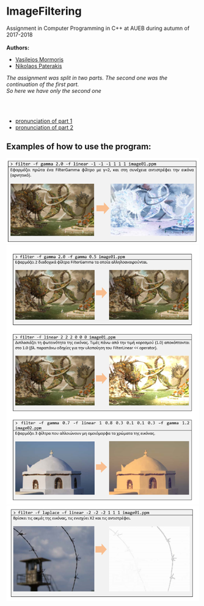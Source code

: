 # ImageFiltering
Assignment in Computer Programming in C++ at AUEB during autumn of 2017-2018
<br><br>
__Authors:__<br>

   * [Vasileios Mormoris](https://github.com/VMormoris)<br>
   * [Nikolaos Paterakis](https://github.com/PaterakisNikos)<br>


*The assignment was split in two parts. The second one was the continuation of the first part.<br>So here we have only the second one*

<br><br>

  * [pronunciation of part 1](https://github.com/VMormoris/ImageFiltering/blob/master/pronunciations/CPP2017_Assignment1.pdf)<br>
  * [pronunciation of part 2](https://github.com/VMormoris/ImageFiltering/blob/master/pronunciations/CPP2017_Assignment2-2.pdf)<br>
## Examples of how to use the program:

  ![Example 1](images/filter_ex1.png)
  <br>
  ![Example 2-4](images/filter_ex2-4.png)
  <br>
  ![Example 5](images/filter_ex5.png)
